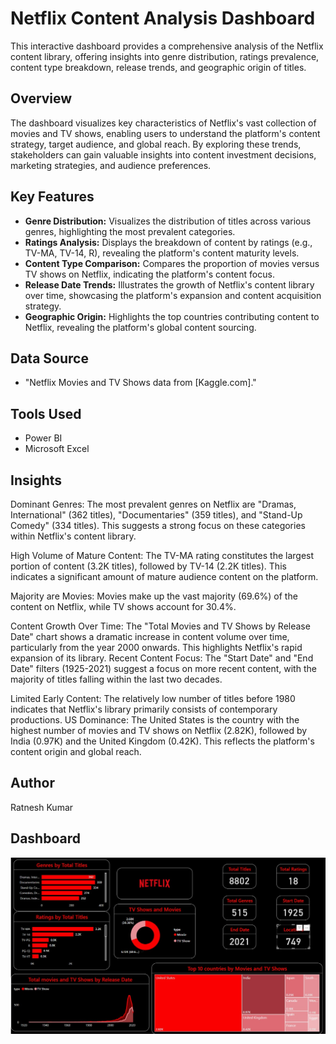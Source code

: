 # Netflix Content Analysis Dashboard

This interactive dashboard provides a comprehensive analysis of the Netflix content library, offering insights into genre distribution, ratings prevalence, content type breakdown, release trends, and geographic origin of titles. 

## Overview

The dashboard visualizes key characteristics of Netflix's vast collection of movies and TV shows, enabling users to understand the platform's content strategy, target audience, and global reach. By exploring these trends, stakeholders can gain valuable insights into content investment decisions, marketing strategies, and audience preferences.

## Key Features

*   **Genre Distribution:**  Visualizes the distribution of titles across various genres, highlighting the most prevalent categories.
*   **Ratings Analysis:**  Displays the breakdown of content by ratings (e.g., TV-MA, TV-14, R), revealing the platform's content maturity levels.
*   **Content Type Comparison:**  Compares the proportion of movies versus TV shows on Netflix, indicating the platform's content focus.
*   **Release Date Trends:**  Illustrates the growth of Netflix's content library over time, showcasing the platform's expansion and content acquisition strategy.
*   **Geographic Origin:**  Highlights the top countries contributing content to Netflix, revealing the platform's global content sourcing.

## Data Source

*   "Netflix Movies and TV Shows data from [Kaggle.com]."

## Tools Used

   *   Power BI
   *   Microsoft Excel




## Insights 

Dominant Genres: The most prevalent genres on Netflix are "Dramas, International" (362 titles), "Documentaries" (359 titles), and "Stand-Up Comedy" (334 titles). This suggests a strong focus on these categories within Netflix's content library.

High Volume of Mature Content: The TV-MA rating constitutes the largest portion of content (3.2K titles), followed by TV-14 (2.2K titles). This indicates a significant amount of mature audience content on the platform.

Majority are Movies: Movies make up the vast majority (69.6%) of the content on Netflix, while TV shows account for 30.4%.

Content Growth Over Time: The "Total Movies and TV Shows by Release Date" chart shows a dramatic increase in content volume over time, particularly from the year 2000 onwards. This highlights Netflix's rapid expansion of its library.
Recent Content Focus: The "Start Date" and "End Date" filters (1925-2021) suggest a focus on more recent content, with the majority of titles falling within the last two decades.

Limited Early Content: The relatively low number of titles before 1980 indicates that Netflix's library primarily consists of contemporary productions.
US Dominance: The United States is the country with the highest number of movies and TV shows on Netflix (2.82K), followed by India (0.97K) and the United Kingdom (0.42K). This reflects the platform's content origin and global reach.

## Author

Ratnesh Kumar

## Dashboard

![Alt text](https://github.com/ratnesh134/Netflix-Content-Insights-An-Interactive-Dashboard/blob/main/NetflixDashboard.jpeg)
